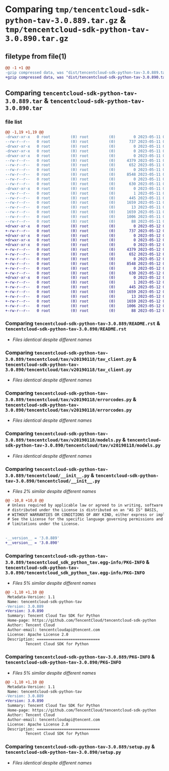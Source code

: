 # Comparing `tmp/tencentcloud-sdk-python-tav-3.0.889.tar.gz` & `tmp/tencentcloud-sdk-python-tav-3.0.890.tar.gz`

## filetype from file(1)

```diff
@@ -1 +1 @@
-gzip compressed data, was "dist/tencentcloud-sdk-python-tav-3.0.889.tar", last modified: Thu May 11 03:11:32 2023, max compression
+gzip compressed data, was "dist/tencentcloud-sdk-python-tav-3.0.890.tar", last modified: Fri May 12 03:44:05 2023, max compression
```

## Comparing `tencentcloud-sdk-python-tav-3.0.889.tar` & `tencentcloud-sdk-python-tav-3.0.890.tar`

### file list

```diff
@@ -1,19 +1,19 @@
-drwxr-xr-x   0 root         (0) root         (0)        0 2023-05-11 03:11:32.000000 tencentcloud-sdk-python-tav-3.0.889/
--rw-r--r--   0 root         (0) root         (0)      737 2023-05-11 03:11:32.000000 tencentcloud-sdk-python-tav-3.0.889/README.rst
-drwxr-xr-x   0 root         (0) root         (0)        0 2023-05-11 03:11:32.000000 tencentcloud-sdk-python-tav-3.0.889/tencentcloud/
-drwxr-xr-x   0 root         (0) root         (0)        0 2023-05-11 03:11:32.000000 tencentcloud-sdk-python-tav-3.0.889/tencentcloud/tav/
-drwxr-xr-x   0 root         (0) root         (0)        0 2023-05-11 03:11:32.000000 tencentcloud-sdk-python-tav-3.0.889/tencentcloud/tav/v20190118/
--rw-r--r--   0 root         (0) root         (0)     4379 2023-05-11 03:11:32.000000 tencentcloud-sdk-python-tav-3.0.889/tencentcloud/tav/v20190118/tav_client.py
--rw-r--r--   0 root         (0) root         (0)      652 2023-05-11 03:11:32.000000 tencentcloud-sdk-python-tav-3.0.889/tencentcloud/tav/v20190118/errorcodes.py
--rw-r--r--   0 root         (0) root         (0)        0 2023-05-11 03:11:32.000000 tencentcloud-sdk-python-tav-3.0.889/tencentcloud/tav/v20190118/__init__.py
--rw-r--r--   0 root         (0) root         (0)     8548 2023-05-11 03:11:32.000000 tencentcloud-sdk-python-tav-3.0.889/tencentcloud/tav/v20190118/models.py
--rw-r--r--   0 root         (0) root         (0)        0 2023-05-11 03:11:32.000000 tencentcloud-sdk-python-tav-3.0.889/tencentcloud/tav/__init__.py
--rw-r--r--   0 root         (0) root         (0)      630 2023-05-11 03:11:32.000000 tencentcloud-sdk-python-tav-3.0.889/tencentcloud/__init__.py
-drwxr-xr-x   0 root         (0) root         (0)        0 2023-05-11 03:11:32.000000 tencentcloud-sdk-python-tav-3.0.889/tencentcloud_sdk_python_tav.egg-info/
--rw-r--r--   0 root         (0) root         (0)        1 2023-05-11 03:11:32.000000 tencentcloud-sdk-python-tav-3.0.889/tencentcloud_sdk_python_tav.egg-info/dependency_links.txt
--rw-r--r--   0 root         (0) root         (0)      445 2023-05-11 03:11:32.000000 tencentcloud-sdk-python-tav-3.0.889/tencentcloud_sdk_python_tav.egg-info/SOURCES.txt
--rw-r--r--   0 root         (0) root         (0)     1659 2023-05-11 03:11:32.000000 tencentcloud-sdk-python-tav-3.0.889/tencentcloud_sdk_python_tav.egg-info/PKG-INFO
--rw-r--r--   0 root         (0) root         (0)       13 2023-05-11 03:11:32.000000 tencentcloud-sdk-python-tav-3.0.889/tencentcloud_sdk_python_tav.egg-info/top_level.txt
--rw-r--r--   0 root         (0) root         (0)     1659 2023-05-11 03:11:32.000000 tencentcloud-sdk-python-tav-3.0.889/PKG-INFO
--rw-r--r--   0 root         (0) root         (0)     1006 2023-05-11 03:11:32.000000 tencentcloud-sdk-python-tav-3.0.889/setup.py
--rw-r--r--   0 root         (0) root         (0)       88 2023-05-11 03:11:32.000000 tencentcloud-sdk-python-tav-3.0.889/setup.cfg
+drwxr-xr-x   0 root         (0) root         (0)        0 2023-05-12 03:44:05.000000 tencentcloud-sdk-python-tav-3.0.890/
+-rw-r--r--   0 root         (0) root         (0)      737 2023-05-12 03:44:05.000000 tencentcloud-sdk-python-tav-3.0.890/README.rst
+drwxr-xr-x   0 root         (0) root         (0)        0 2023-05-12 03:44:05.000000 tencentcloud-sdk-python-tav-3.0.890/tencentcloud/
+drwxr-xr-x   0 root         (0) root         (0)        0 2023-05-12 03:44:05.000000 tencentcloud-sdk-python-tav-3.0.890/tencentcloud/tav/
+drwxr-xr-x   0 root         (0) root         (0)        0 2023-05-12 03:44:05.000000 tencentcloud-sdk-python-tav-3.0.890/tencentcloud/tav/v20190118/
+-rw-r--r--   0 root         (0) root         (0)     4379 2023-05-12 03:44:05.000000 tencentcloud-sdk-python-tav-3.0.890/tencentcloud/tav/v20190118/tav_client.py
+-rw-r--r--   0 root         (0) root         (0)      652 2023-05-12 03:44:05.000000 tencentcloud-sdk-python-tav-3.0.890/tencentcloud/tav/v20190118/errorcodes.py
+-rw-r--r--   0 root         (0) root         (0)        0 2023-05-12 03:44:05.000000 tencentcloud-sdk-python-tav-3.0.890/tencentcloud/tav/v20190118/__init__.py
+-rw-r--r--   0 root         (0) root         (0)     8548 2023-05-12 03:44:05.000000 tencentcloud-sdk-python-tav-3.0.890/tencentcloud/tav/v20190118/models.py
+-rw-r--r--   0 root         (0) root         (0)        0 2023-05-12 03:44:05.000000 tencentcloud-sdk-python-tav-3.0.890/tencentcloud/tav/__init__.py
+-rw-r--r--   0 root         (0) root         (0)      630 2023-05-12 03:44:05.000000 tencentcloud-sdk-python-tav-3.0.890/tencentcloud/__init__.py
+drwxr-xr-x   0 root         (0) root         (0)        0 2023-05-12 03:44:05.000000 tencentcloud-sdk-python-tav-3.0.890/tencentcloud_sdk_python_tav.egg-info/
+-rw-r--r--   0 root         (0) root         (0)        1 2023-05-12 03:44:05.000000 tencentcloud-sdk-python-tav-3.0.890/tencentcloud_sdk_python_tav.egg-info/dependency_links.txt
+-rw-r--r--   0 root         (0) root         (0)      445 2023-05-12 03:44:05.000000 tencentcloud-sdk-python-tav-3.0.890/tencentcloud_sdk_python_tav.egg-info/SOURCES.txt
+-rw-r--r--   0 root         (0) root         (0)     1659 2023-05-12 03:44:05.000000 tencentcloud-sdk-python-tav-3.0.890/tencentcloud_sdk_python_tav.egg-info/PKG-INFO
+-rw-r--r--   0 root         (0) root         (0)       13 2023-05-12 03:44:05.000000 tencentcloud-sdk-python-tav-3.0.890/tencentcloud_sdk_python_tav.egg-info/top_level.txt
+-rw-r--r--   0 root         (0) root         (0)     1659 2023-05-12 03:44:05.000000 tencentcloud-sdk-python-tav-3.0.890/PKG-INFO
+-rw-r--r--   0 root         (0) root         (0)     1006 2023-05-12 03:44:05.000000 tencentcloud-sdk-python-tav-3.0.890/setup.py
+-rw-r--r--   0 root         (0) root         (0)       88 2023-05-12 03:44:05.000000 tencentcloud-sdk-python-tav-3.0.890/setup.cfg
```

### Comparing `tencentcloud-sdk-python-tav-3.0.889/README.rst` & `tencentcloud-sdk-python-tav-3.0.890/README.rst`

 * *Files identical despite different names*

### Comparing `tencentcloud-sdk-python-tav-3.0.889/tencentcloud/tav/v20190118/tav_client.py` & `tencentcloud-sdk-python-tav-3.0.890/tencentcloud/tav/v20190118/tav_client.py`

 * *Files identical despite different names*

### Comparing `tencentcloud-sdk-python-tav-3.0.889/tencentcloud/tav/v20190118/errorcodes.py` & `tencentcloud-sdk-python-tav-3.0.890/tencentcloud/tav/v20190118/errorcodes.py`

 * *Files identical despite different names*

### Comparing `tencentcloud-sdk-python-tav-3.0.889/tencentcloud/tav/v20190118/models.py` & `tencentcloud-sdk-python-tav-3.0.890/tencentcloud/tav/v20190118/models.py`

 * *Files identical despite different names*

### Comparing `tencentcloud-sdk-python-tav-3.0.889/tencentcloud/__init__.py` & `tencentcloud-sdk-python-tav-3.0.890/tencentcloud/__init__.py`

 * *Files 2% similar despite different names*

```diff
@@ -10,8 +10,8 @@
 # Unless required by applicable law or agreed to in writing, software
 # distributed under the License is distributed on an "AS IS" BASIS,
 # WITHOUT WARRANTIES OR CONDITIONS OF ANY KIND, either express or implied.
 # See the License for the specific language governing permissions and
 # limitations under the License.
 
 
-__version__ = '3.0.889'
+__version__ = '3.0.890'
```

### Comparing `tencentcloud-sdk-python-tav-3.0.889/tencentcloud_sdk_python_tav.egg-info/PKG-INFO` & `tencentcloud-sdk-python-tav-3.0.890/tencentcloud_sdk_python_tav.egg-info/PKG-INFO`

 * *Files 5% similar despite different names*

```diff
@@ -1,10 +1,10 @@
 Metadata-Version: 1.1
 Name: tencentcloud-sdk-python-tav
-Version: 3.0.889
+Version: 3.0.890
 Summary: Tencent Cloud Tav SDK for Python
 Home-page: https://github.com/TencentCloud/tencentcloud-sdk-python
 Author: Tencent Cloud
 Author-email: tencentcloudapi@tencent.com
 License: Apache License 2.0
 Description: ============================
         Tencent Cloud SDK for Python
```

### Comparing `tencentcloud-sdk-python-tav-3.0.889/PKG-INFO` & `tencentcloud-sdk-python-tav-3.0.890/PKG-INFO`

 * *Files 5% similar despite different names*

```diff
@@ -1,10 +1,10 @@
 Metadata-Version: 1.1
 Name: tencentcloud-sdk-python-tav
-Version: 3.0.889
+Version: 3.0.890
 Summary: Tencent Cloud Tav SDK for Python
 Home-page: https://github.com/TencentCloud/tencentcloud-sdk-python
 Author: Tencent Cloud
 Author-email: tencentcloudapi@tencent.com
 License: Apache License 2.0
 Description: ============================
         Tencent Cloud SDK for Python
```

### Comparing `tencentcloud-sdk-python-tav-3.0.889/setup.py` & `tencentcloud-sdk-python-tav-3.0.890/setup.py`

 * *Files identical despite different names*

